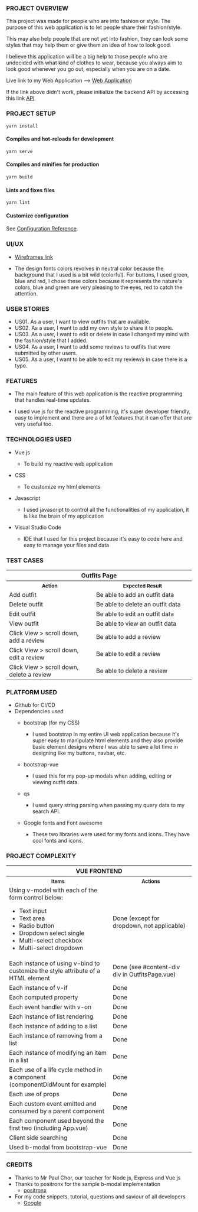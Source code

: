 ### PROJECT OVERVIEW
This project was made for people who are into fashion or style. The purpose of this web application is to let people share their fashion/style.

This may also help people that are not yet into fashion, they can look some styles that may help them or give them an idea of how to look good.

I believe this application will be a big help to those people who are undecided with what kind of clothes to wear, because you always aim to look good whenever you go out, especially when you are on a date.

Live link to my Web Application --> [Web Application](https://youthful-poitras-4c446c.netlify.app/)

If the link above didn't work, please initialize the backend API by accessing this link [API](https://fms-project-2-apis.herokuapp.com/outfits)

### PROJECT SETUP
```
yarn install
```

#### Compiles and hot-reloads for development
```
yarn serve
```

#### Compiles and minifies for production
```
yarn build
```

#### Lints and fixes files
```
yarn lint
```
#### Customize configuration
See [Configuration Reference](https://cli.vuejs.org/config/).

### UI/UX
* [Wireframes link](src/images)

* The design fonts colors revolves in neutral color because the background that I used is a bit wild (colorful). For buttons, I used green, blue and red, I chose these colors because it represents the nature's colors, blue and green are very pleasing to the eyes, red to catch the attention.


### USER STORIES
* US01. As a user, I want to view outfits that are available.
* US02. As a user, I want to add my own style to share it to people. 
* US03. As a user, I want to edit or delete in case I changed my mind with the fashion/style that I added.
* US04. As a user, I want to add some reviews to outfits that were submitted by other users.
* US05. As a user, I want to be able to edit my review/s in case there is a typo. 


### FEATURES
* The main feature of this web application is the reactive programming that handles real-time updates.

* I used vue js for the reactive programming, it's super developer friendly, easy to implement and there are a of lot features that it can offer that are very useful too.


### TECHNOLOGIES USED

* Vue js
   * To build my reactive web application

* CSS
   * To customize my html elements

* Javascript
   * I used javascript to control all the functionalities of my application, it is like the brain of my application

* Visual Studio Code
   * IDE that I used for this project because it's easy to code here and easy to manage your files and data


### TEST CASES
<table>
   <tr>
      <th colspan=2>Outfits Page
   </tr>
   <tr>
      <th>
         <img width="441" height="1">
         <small>Action</small>
      </td>
      <th>
         <img width="441" height="1">
         <small>Expected Result</small>
      </td>
   </tr>
   <tr>
      <td>Add outfit</td>
      <td>Be able to add an outfit data</td>
   </tr>
   <tr>
      <td>Delete outfit</td>
      <td>Be able to delete an outfit data</td>
   </tr>
   <tr>
      <td>Edit outfit</td>
      <td>Be able to edit an outfit data</td>
   </tr>
   <tr>
      <td>View outfit</td>
      <td>Be able to view an outfit data</td>
   </tr>
   <tr>
      <td>Click View > scroll down, add a review</td>
      <td>Be able to add a review</td>
   </tr>
   <tr>
      <td>Click View > scroll down, edit a review</td>
      <td>Be able to edit a review</td>
   </tr>
   <tr>
      <td>Click View > scroll down, delete a review</td>
      <td>Be able to delete a review</td>
   </tr>
</table>


### PLATFORM USED
* Github for CI/CD
* Dependencies used
   * bootstrap (for my CSS)
      * I used bootstrap in my entire UI web application because it's super easy to manipulate html elements and they also provide basic element designs where I was able to save a lot time in designing like my buttons, navbar, etc.

   * bootstrap-vue
      * I used this for my pop-up modals when adding, editing or viewing outfit data.

   * qs
      * I used query string parsing when passing my query data to my search API.

   * Google fonts and Font awesome
      * These two libraries were used for my fonts and icons. They have cool fonts and icons.


### PROJECT COMPLEXITY
<table>
   <tr>
      <th colspan=2>VUE FRONTEND
   <tr>
   <tr>
      <th>
         <img width="441" height="1">
         <small>Items</small>
      </td>
      <th>
         <img width="441" height="1">
         <small>Actions</small>
      </td>
   <tr>
   <tr>
      <td>
        Using v-model with each of the form control below:
        <ul>
            <li>Text input</li>
            <li>Text area</li>
            <li>Radio button</li>
            <li>Dropdown select single</li>
            <li>Multi-select checkbox</li>
            <li>Multi-select dropdown</li>
        </ul>
      </td>
      <td>
        Done (except for dropdown, not applicable)
      </td>
   <tr>
   <tr>
      <td>
        Each instance of using v-bind to customize the style attribute of a HTML element
      </td>
      <td>
        Done (see #content-div div in OutfitsPage.vue)
      </td>
   <tr>
   <tr>
      <td>
        Each instance of v-if
      </td>
      <td>
        Done
      </td>
   <tr>
   <tr>
      <td>
        Each computed property
      </td>
      <td>
        Done
      </td>
   <tr>
   <tr>
      <td>
        Each event handler with v-on
      </td>
      <td>
        Done
      </td>
   <tr>
   <tr>
      <td>
        Each instance of list rendering
      </td>
      <td>
        Done
      </td>
   <tr>
   <tr>
      <td>
        Each instance of adding to a list
      </td>
      <td>
        Done
      </td>
   <tr>
   <tr>
      <td>
        Each instance of removing from a list
      </td>
      <td>
        Done
      </td>
   <tr>
   <tr>
      <td>
        Each instance of modifying an item in a list
      </td>
      <td>
        Done
      </td>
   <tr>
   <tr>
      <td>
        Each use of a life cycle method in a component (componentDidMount for example)
      </td>
      <td>
        Done
      </td>
   <tr>
   <tr>
      <td>
        Each use of props
      </td>
      <td>
        Done
      </td>
   <tr>
   <tr>
      <td>
        Each custom event emitted and consumed by a parent component
      </td>
      <td>
        Done
      </td>
   <tr>
   <tr>
      <td>
        Each component used beyond the first two (including App.vue)
      </td>
      <td>
        Done
      </td>
   <tr>
   <tr>
      <td>
        Client side searching
      </td>
      <td>
        Done
      </td>
   <tr>
   <tr>
      <td>
        Used b-modal from bootstrap-vue
      </td>
      <td>
        Done
      </td>
   <tr>
</table>


### CREDITS
* Thanks to Mr Paul Chor, our teacher for Node js, Express and Vue js
* Thanks to positronx for the sample b-modal implementation
   * [positronx](https://www.positronx.io/how-to-add-and-use-bootstrap-modal-in-vue-js-app/)
* For my code snippets, tutorial, questions and saviour of all developers
   * [Google](https://www.google.com/)
